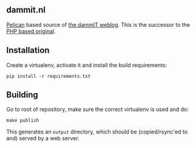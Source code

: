 dammit.nl
---------

[Pelican](https://blog.getpelican.com/) based source of [the dammIT weblog](https://dammit.nl/). This is the successor
to the [PHP based original](https://github.com/aquatix/dammit).


## Installation

Create a virtualenv, activate it and install the build requirements:

    pip install -r requirements.txt


## Building

Go to root of repository, make sure the correct virtualenv is used and do:

    make publish

This generates an `output` directory, which should be (copied/rsync'ed to and) served by a web server.
